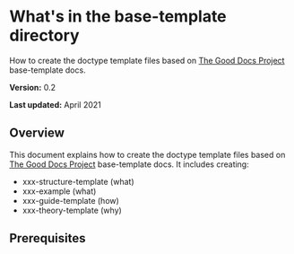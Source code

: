 # What's in the base-template directory

How to create the doctype template files based on [The Good Docs Project](https://thegooddocsproject.dev) base-template docs.

**Version:** 0.2

**Last updated:** April 2021

## Overview

This document explains how to create the doctype template files based on [The Good Docs Project](https://thegooddocsproject.dev) base-template docs. It includes creating:

* xxx-structure-template (what)
* xxx-example (what)
* xxx-guide-template (how)
* xxx-theory-template (why)

## Prerequisites


